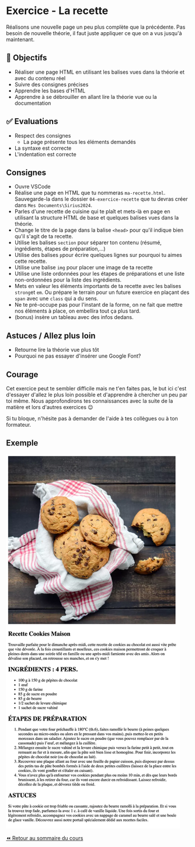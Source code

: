 # Exercice - La recette

Réalisons une nouvelle page un peu plus complète que la précédente. Pas besoin de nouvelle théorie, il faut juste appliquer ce que on a vus jusqu'à maintenant.

## :memo: Objectifs

- Réaliser une page HTML en utilisant les balises vues dans la théorie et avec du contenu réel
- Suivre des consignes précises
- Apprendre les bases d'HTML
- Apprendre à se débrouiller en allant lire la théorie vue ou la documentation

## :white_check_mark: Evaluations

- Respect des consignes
  - La page présente tous les éléments demandés
- La syntaxe est correcte
- L'indentation est correcte

## Consignes

- Ouvre VSCode
- Réalise une page en HTML que tu nommeras `ma-recette.html`. Sauvegarde-la dans le dossier `04-exercice-recette` que tu devras créer dans `Mes Documents\Sirius2024`.
- Parles d'une recette de cuisine qui te plaît et mets-là en page en utilisant la structure HTML de base et quelques balises vues dans la théorie.
- Change le titre de la page dans la balise `<head>` pour qu'il indique bien qu'il s'agit de ta recette.
- Utilise les balises `section` pour séparer ton contenu (résumé, ingrédients, étapes de préparation,...)
- Utilise des balises `p`pour écrire quelques lignes sur pourquoi tu aimes cette recette.
- Utilise une balise `img` pour placer une image de ta recette
- Utilise une liste ordonnées pour les étapes de préparations et une liste non-ordonnées pour la liste des ingrédients.
- Mets en valeur les éléments importants de ta recette avec les balises `strong`et `em`. Ou prépare le terrain pour un future exercice en plaçant des `span` avec une `class` qui a du sens.
- Ne te pré-occupe pas pour l'instant de la forme, on ne fait que mettre nos éléments à place, on embellira tout ça plus tard.
- (bonus) insère un tableau avec des infos dedans.

## Astuces / Allez plus loin

- Retourne lire la théorie vue plus tôt
- Pourquoi ne pas essayer d'insérer une Google Font?

## Courage

Cet exercice peut te sembler difficile mais ne t'en faites pas, le but ici c'est d'essayer d'allez le plus loin possible et d'apprendre à chercher un peu par toi même. Nous approfondirons tes connaissances avec la suite de la matière et lors d'autres exercices 😉

Si tu bloque, n'hésite pas à demander de l'aide à tes collègues ou à ton formateur.

## Exemple

![exemple-recette](img/04/exemple-recette.png)

[:rewind: Retour au sommaire du cours](./README.md#table-des-matières)
